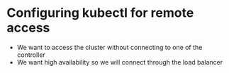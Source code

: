 # Configuring kubectl for remote access

- We want to access the cluster without connecting to one of the controller
- We want high availability so we will connect through the load balancer